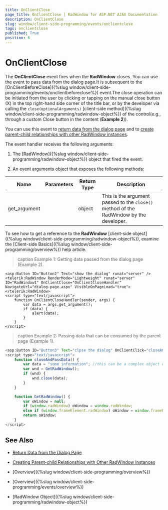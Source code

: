 ```yaml
---
title: OnClientClose
page_title: OnClientClose | RadWindow for ASP.NET AJAX Documentation
description: OnClientClose
slug: window/client-side-programming/events/onclientclose
tags: onclientclose
published: True
position: 6
---
```


# OnClientClose

The **OnClientClose** event fires when the **RadWindow** closes. You can use the event to pass data from the dialog page.It is subsequent to the [OnClientBeforeClose]({%slug window/client-side-programming/events/onclientbeforeclose%}) event.The close operation can be initiated from the user by clicking or tapping on the manual close button (X) in the top right-hand side corner of the title bar, or by the developer via calling the `close(optionalArguments)` [client-side method]({%slug window/client-side-programming/radwindow-object%}) of the control(e.g., through a custom Close button in the content (**Example 2**)).

You can use this event to [return data from the dialog page](https://demos.telerik.com/aspnet-ajax/window/examples/dialogreturnvalue/defaultcs.aspx)	and to [create parent-child relationships with other RadWindow instances](https://www.telerik.com/support/code-library/creating-parent-child-relationships-between-radwindows-and-passing-data-between-them).

The event handler receives the following arguments:

1. The [RadWindow]({%slug window/client-side-programming/radwindow-object%}) object that fired the event.

1. An event arguments object that exposes the following methods:


| Name | Parameters | Return Type | Description |
| ------ | ------ | ------ | ------ |
|get_argument||object|This is the argument passed to the `close()` method of the RadWindow by the developer.|

To see how to get a reference to the **RadWindow** [client-side object]({%slug window/client-side-programming/radwindow-object%}),	examine the [Client-side Basics]({%slug window/client-side-programming/overview%}) help article.

>caption Example 1: Getting data passed from the dialog page (Example 2).

````ASP.NET
<asp:Button ID="Button2" Text="show the dialog" runat="server" />
<telerik:RadWindow RenderMode="Lightweight" runat="server" ID="RadWindow1" OnClientClose="OnClientCloseHandler" NavigateUrl="dialog-page.aspx" VisibleOnPageLoad="true"></telerik:RadWindow>
<script type="text/javascript">
	function OnClientCloseHandler(sender, args) {
		var data = args.get_argument();
		if (data) {
			alert(data);
		}
	}
</script>
````

>caption Example 2: Passing data that can be consumed by the parent page (Example 1).

````JavaScript
<asp:Button ID="Button3" Text="clpse the dialog" OnClientClick="closeAndPassData(); return false;" runat="server" />
<script type="text/javascript">
	function closeAndPassData() {
		var data = "some information"; //this can be a complex object obtained according to the project logic
		var wnd = GetRadWindow();
		if (wnd) {
			wnd.close(data);
		}
	}

	function GetRadWindow() {
		var oWindow = null;
		if (window.radWindow) oWindow = window.radWindow;
		else if (window.frameElement.radWindow) oWindow = window.frameElement.radWindow;
		return oWindow;
	}
</script>
````

## See Also

 * [Return Data from the Dialog Page](https://demos.telerik.com/aspnet-ajax/window/examples/dialogreturnvalue/defaultcs.aspx)

 * [Creating Parent-child Relationships with Other RadWindow Instances](https://www.telerik.com/support/code-library/creating-parent-child-relationships-between-radwindows-and-passing-data-between-them)

 * [Overview]({%slug window/client-side-programming/overview%})

 * [Overview]({%slug window/client-side-programming/events/overview%})

 * [RadWindow Object]({%slug window/client-side-programming/radwindow-object%})
